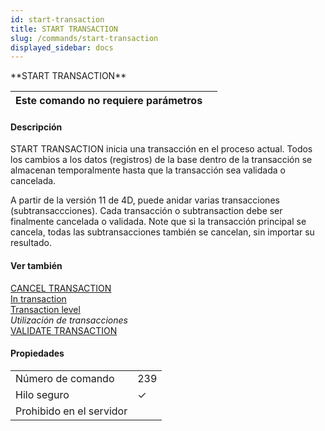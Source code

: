 ```yaml
---
id: start-transaction
title: START TRANSACTION
slug: /commands/start-transaction
displayed_sidebar: docs
---
```


<!--REF #_command_.START TRANSACTION.Syntax-->**START TRANSACTION**<!-- END REF-->
<!--REF #_command_.START TRANSACTION.Params-->
| Este comando no requiere parámetros |  |
| --- | --- |

<!-- END REF-->

#### Descripción 

<!--REF #_command_.START TRANSACTION.Summary-->START TRANSACTION inicia una transacción en el proceso actual.<!-- END REF--> Todos los cambios a los datos (registros) de la base dentro de la transacción se almacenan temporalmente hasta que la transacción sea validada o cancelada.

A partir de la versión 11 de 4D, puede anidar varias transacciones (subtransaccciones). Cada transacción o subtransaction debe ser finalmente cancelada o validada. Note que si la transacción principal se cancela, todas las subtransacciones también se cancelan, sin importar su resultado.

#### Ver también 

[CANCEL TRANSACTION](cancel-transaction.md)  
[In transaction](in-transaction.md)  
[Transaction level](transaction-level.md)  
*Utilización de transacciones*  
[VALIDATE TRANSACTION](validate-transaction.md)  

#### Propiedades
|  |  |
| --- | --- |
| Número de comando | 239 |
| Hilo seguro | &check; |
| Prohibido en el servidor ||


